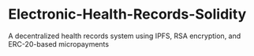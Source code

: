 # Electronic-Health-Records-Solidity
A decentralized health records system using IPFS, RSA encryption, and ERC-20-based micropayments
